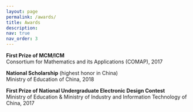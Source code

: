 ```yaml
---
layout: page
permalink: /awards/
title: Awards
description: 
nav: true
nav_order: 3
---
```


**First Prize of MCM/ICM**\
Consortium for Mathematics and its Applications (COMAP), 2017

**National Scholarship** (highest honor in China)\
Ministry of Education of China, 2018

**First Prize of National Undergraduate Electronic Design Contest**\
Ministry of Education & Ministry of Industry and Information Technology of China, 2017
